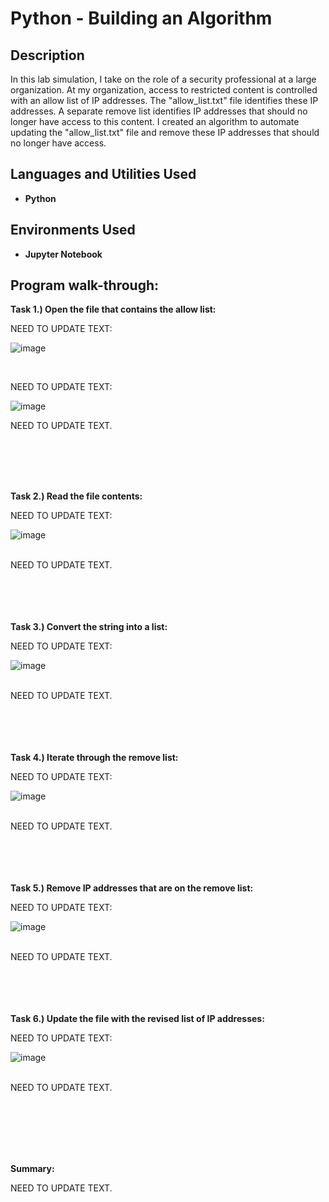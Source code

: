 <h1>Python - Building an Algorithm</h1>

<h2>Description</h2>
In this lab simulation, I take on the role of a security professional at a large organization. At my organization, access to restricted content is controlled with an allow list of IP addresses. The "allow_list.txt" file identifies these IP addresses. A separate remove list identifies IP addresses that should no longer have access to this content. I created an algorithm to automate updating the "allow_list.txt" file and remove these IP addresses that should no longer have access. 
<br />


<h2>Languages and Utilities Used</h2>

- <b>Python</b>

<h2>Environments Used </h2>

- <b>Jupyter Notebook</b> 

<h2>Program walk-through:</h2>


<b>Task 1.) Open the file that contains the allow list:</b>

NEED TO UPDATE TEXT: <br />

![image](https://github.com/J-DONDA/SQL_QueryLab/assets/116527248/80ea88b2-a4b7-4fdf-b5d8-f9a304daa6e5)

<br />

NEED TO UPDATE TEXT:

![image](https://github.com/J-DONDA/SQL_QueryLab/assets/116527248/3e883fcb-0e9f-4931-9cbc-b8a30aeda6d7)

NEED TO UPDATE TEXT.

<br />
<br />
<br />
<br />

<b>Task 2.) Read the file contents:</b>  <br />

NEED TO UPDATE TEXT: <br />

![image](https://github.com/J-DONDA/SQL_QueryLab/assets/116527248/9af89594-b82c-4053-9f33-4b703dd92dfc)

<br />
NEED TO UPDATE TEXT.

<br />
<br />
<br />
<br />
<br />

<b>Task 3.) Convert the string into a list:</b> <br/>

NEED TO UPDATE TEXT: <br />

![image](https://github.com/J-DONDA/SQL_QueryLab/assets/116527248/db4bd98d-0184-4002-9185-b23c4627976d)

<br />
NEED TO UPDATE TEXT.

<br />
<br />
<br />
<br />
<br />

<b>Task 4.) Iterate through the remove list:</b>  <br />

NEED TO UPDATE TEXT: <br />

![image](https://github.com/J-DONDA/SQL_QueryLab/assets/116527248/0e9872a0-78a4-4c65-9c5a-e26e013f9538)

<br />
NEED TO UPDATE TEXT.

<br />
<br />
<br />
<br />
<br />

<b> Task 5.) Remove IP addresses that are on the remove list:</b>  <br/>

NEED TO UPDATE TEXT:  <br />

![image](https://github.com/J-DONDA/SQL_QueryLab/assets/116527248/96bd9cb3-4828-464d-8716-082282681bcf)

<br />
NEED TO UPDATE TEXT.

<br />
<br />
<br />
<br />
<br />

<b> Task 6.) Update the file with the revised list of IP addresses:</b>  <br/>

NEED TO UPDATE TEXT:  <br />

![image](https://github.com/J-DONDA/SQL_QueryLab/assets/116527248/662fd1d8-6bc8-42f2-bb28-e3e20724018e)

<br />NEED TO UPDATE TEXT.

<br />
<br />
<br />
<br />
<br />

<b> Summary:</b>  <br/>

NEED TO UPDATE TEXT.
</p>

<!--
 ```diff
- text in red
+ text in green
! text in orange
# text in gray
@@ text in purple (and bold)@@
```
--!>
